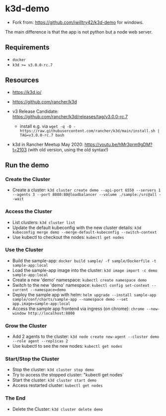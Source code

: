 # k3d-demo

- Fork from: https://github.com/iwilltry42/k3d-demo for windows.

The main difference is that the app is not python but a node web server.

## Requirements

- `docker`
- `k3d >= v3.0.0-rc.7`

## Resources

- https://k3d.io/
- https://github.com/rancher/k3d
- v3 Release Candidate: https://github.com/rancher/k3d/releases/tag/v3.0.0-rc.7
  - install e.g. via `wget -q -O - https://raw.githubusercontent.com/rancher/k3d/main/install.sh | TAG=v3.0.0-rc.7 bash`
  
- k3d in Rancher Meetup May 2020: https://youtu.be/hMr3prm9gDM?t=2103 (with old version, using the old syntax!)

## Run the demo

### Create the Cluster

- Create a cluster: `k3d cluster create demo --api-port 6550 --servers 1 --agents 3 --port 8080:80@loadbalancer --volume ./sample:/src@all --wait`

### Access the Cluster

- List clusters: `k3d cluster list`
- Update the default kubeconfig with the new cluster details: `k3d kubeconfig merge demo --merge-default-kubeconfig --switch-context`
- Use kubectl to checkout the nodes: `kubectl get nodes`

### Use the Cluster

- Build the sample-app: `docker build sample/ -f sample/Dockerfile -t sample-app:local`
- Load the sample-app image into the cluster: `k3d image import -c demo sample-app:local`
- Create a new 'demo' namespace: `kubectl create namespace demo`
- Switch to the new 'demo' namespace: `kubectl config set-context --current --namespace=demo`
- Deploy the sample app with helm: `helm upgrade --install sample-app sample/conf/charts/sample-app --namespace demo --set app.image=sample-app:local`
- Access the sample app frontend via ingress (on chrome): `chrome --new-window http://localhost:8080`

### Grow the Cluster

- Add 2 agents to the cluster: `k3d node create new-agent --cluster demo --role agent --replicas 2`
- Use kubectl to see the new nodes: `kubectl get nodes`

### Start/Stop the Cluster

- Stop the cluster: `k3d cluster stop demo`
- Try to access the stopped cluster: "kubectl get nodes`
- Start the cluster: `k3d cluster start demo`
- Access restarted cluster: `kubectl get nodes`

### The End

- Delete the Cluster: `k3d cluster delete demo`

